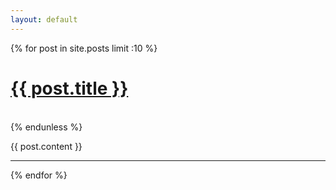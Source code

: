 ```yaml
---
layout: default
---
```

{% for post in site.posts limit :10 %}
  <h1>
    <a href="{{ BASE_PATH }}{{ post.url }}">{{ post.title }}</a>
  </h1>
  <br>
  {% endunless %}  

  {{ post.content }}
  <hr>
{% endfor %}
